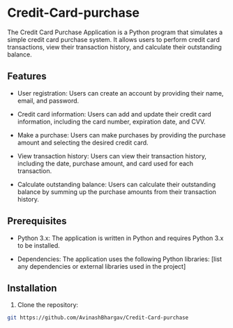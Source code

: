 # Credit-Card-purchase


The Credit Card Purchase Application is a Python program that simulates a simple credit card purchase system. It allows users to perform credit card transactions, view their transaction history, and calculate their outstanding balance.

## Features

- User registration: Users can create an account by providing their name, email, and password.

- Credit card information: Users can add and update their credit card information, including the card number, expiration date, and CVV.

- Make a purchase: Users can make purchases by providing the purchase amount and selecting the desired credit card.

- View transaction history: Users can view their transaction history, including the date, purchase amount, and card used for each transaction.

- Calculate outstanding balance: Users can calculate their outstanding balance by summing up the purchase amounts from their transaction history.

## Prerequisites

- Python 3.x: The application is written in Python and requires Python 3.x to be installed.

- Dependencies: The application uses the following Python libraries: [list any dependencies or external libraries used in the project]

## Installation

1. Clone the repository:

```bash
git https://github.com/AvinashBhargav/Credit-Card-purchase

